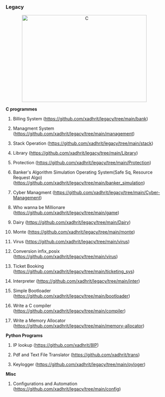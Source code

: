 ###  Legacy

<p align="center">
<img src="./virus/c.jpg" height="280px" width="400"  alt="C" />
</p>


**C programmes**


1. Billing System (https://github.com/xadhrit/legacy/tree/main/bank)

2. Managment System  (https://github.com/xadhrit/legacy/tree/main/management)

3. Stack Operation (https://github.com/xadhrit/legacy/tree/main/stack)

4. Library  (https://github.com/xadhrit/legacy/tree/main/Library)

5. Protection (https://github.com/xadhrit/legacy/tree/main/Protection)

6. Banker's Algorithm Simulation Operating System(Safe Sq, Resource Request Algo) 
  (https://github.com/xadhrit/legacy/tree/main/banker_simulation)

7. Cyber Managment (https://github.com/xadhrit/legacy/tree/main/Cyber-Management)

8. Who wanna be Millionare (https://github.com/xadhrit/legacy/tree/main/game)

9. Dairy (https://github.com/xadhrit/legacy/tree/main/Dairy)

10. Monte (https://github.com/xadhrit/legacy/tree/main/monte)

11. Virus (https://github.com/xadhrit/legacy/tree/main/virus)

12. Conversion infix_posix (https://github.com/xadhrit/legacy/tree/main/virus)

13. Ticket Booking (https://github.com/xadhrit/legacy/tree/main/ticketing_sys)

14. Interpreter (https://github.com/xadhrit/legacy/tree/main/inter)

15. Simple Bootloader (https://github.com/xadhrit/legacy/tree/main/bootloader)

16. Write a C compiler (https://github.com/xadhrit/legacy/tree/main/compiler)

17. Write a Memory Allocator (https://github.com/xadhrit/legacy/tree/main/memory-allocator)



 **Python Programs**

1. IP lookup (https://github.com/xadhrit/8IP)

2. Pdf and Text File Translator (https://github.com/xadhrit/trans)

3. Keylogger (https://github.com/xadhrit/legacy/tree/main/pyloger)


**Misc**

1. Configurations and Automation (https://github.com/xadhrit/legacy/tree/main/config)


